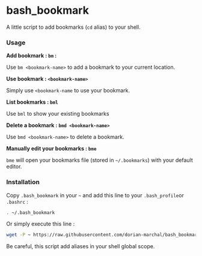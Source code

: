 # bash_bookmark

A little script to add bookmarks (`cd` alias) to your shell.

### Usage

__Add bookmark : `bm` :__

Use `bm <bookmark-name>` to add a bookmark to your current location.

__Use bookmark : `<bookmark-name>`__

Simply use `<bookmark-name` to use your bookmark.

__List bookmarks : `bml`__

Use `bml` to show your existing bookmarks

__Delete a bookmark : `bmd <bookmark-name>`__

Use `bmd <bookmark-name>` to delete a bookmark.

__Manually edit your bookmarks : `bme`__

`bme` will open your bookmarks file (stored in `~/.bookmarks`) with your default editor.

### Installation

Copy `.bash_bookmark` in your `~` and add this line to your `.bash_profile`or `.bashrc` :

```bash
. ~/.bash_bookmark
```

Or simply execute this line :

```bash
wget -P ~ https://raw.githubusercontent.com/dorian-marchal/bash_bookmark/master/.bash_bookmarks && echo ". ~/.bashrc" >> ~/.bashrc
```

Be careful, this script add aliases in your shell global scope.